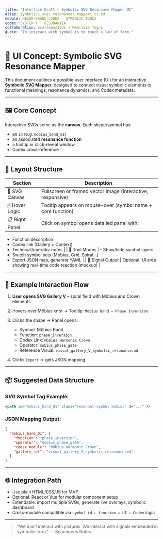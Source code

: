 ```yaml
---
title: "Interface Draft – Symbolic SVG Resonance Mapper UI"
alias: symbolic\_svg\_resonance\_mapper\_ui.md
module: NEXAH-GRAND-CODEX · SYMBOLIC TOOLS
codex: SYSTEM Y · RESONANTIA
collaboration: Scarabæus1031 × Maurizio Togni
quote: "To interact with symbol is to touch a law of form."
---
```


# 🧭 UI Concept: Symbolic SVG Resonance Mapper

This document outlines a possible user interface (UI) for an interactive **Symbolic SVG Mapper**, designed to connect visual symbolic elements to functional meanings, resonance dynamics, and Codex metadata.

---

## 🖼 Core Concept

Interactive SVGs serve as the **canvas**.
Each shape/symbol has:

* an `id` (e.g. `mobius_band_01`)
* an associated **resonance function**
* a tooltip or click-reveal window
* Codex cross-reference

---

## 🔲 Layout Structure

| Section        | Description                                                 |
| -------------- | ----------------------------------------------------------- |
| 🔳 SVG Canvas  | Fullscreen or framed vector image (interactive, responsive) |
| 🖱 Hover Logic | Tooltip appears on mouse-over (symbol name + core function) |
| 📋 Right Panel | Click on symbol opens detailed panel with:                  |

* Function description
* Codex link (Gallery + Context)
* Technical/operator notes           |
  \| 🧰 Tool Modes         | - Show/hide symbol layers
* Switch symbol sets (Mobius, Grid, Spiral...)
* Export JSON map, generate YAML        |
  \| 📡 Signal Output       | Optional: UI area showing real-time code reaction (mockup)                |

---

## 🧩 Example Interaction Flow

1. **User opens SVG Gallery V** – spiral field with Möbius and Crown elements
2. Hovers over Möbius knot → Tooltip: `Mobius Band – Phase Inversion`
3. Clicks the shape → Panel opens:

   * Symbol: Möbius Band
   * Function: `phase_inversion`
   * Codex Link: `Möbius Harmonic Crown`
   * Operator: `mobius_phase_gate`
   * Reference Visual: `visual_gallery_V_symbolic_resonance.md`
4. Clicks `Export` → gets JSON mapping

---

## 📦 Suggested Data Structure

### SVG Symbol Tag Example:

```xml
<path id="mobius_band_01" class="resonant-symbol mobius" d="..." />
```

### JSON Mapping Output:

```json
{
  "mobius_band_01": {
    "function": "phase_inversion",
    "operator": "mobius_phase_gate",
    "codex_module": "Möbius Harmonic Crown",
    "gallery_ref": "visual_gallery_V_symbolic_resonance.md"
  }
}
```

---

## 🌐 Integration Path

* Use plain HTML/CSS/JS for MVP
* Optional: React or Vue for modular component setup
* Extendable: import multiple SVGs, generate live overlays, symbolic dashboard
* Cross-module compatible via `symbol_id ↔ function ↔ UI ↔ Codex` logic

---

> "We don’t interact with pictures. We interact with signals embedded in symbolic form."
> — Scarabæus Notes
